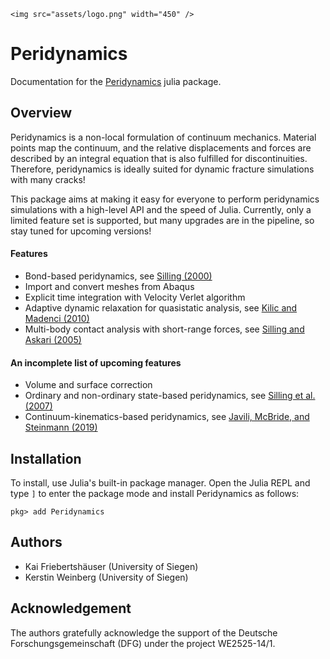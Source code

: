 ```@raw html
<img src="assets/logo.png" width="450" />
```
# Peridynamics

Documentation for the [Peridynamics](https://github.com/kaipartmann/Peridynamics.jl) julia package.

## Overview

Peridynamics is a non-local formulation of continuum mechanics.
Material points map the continuum, and the relative displacements and forces are described by an integral equation that is also fulfilled for discontinuities. Therefore, peridynamics is ideally suited for dynamic fracture simulations with many cracks!

This package aims at making it easy for everyone to perform peridynamics simulations with a high-level API and the speed of Julia.
Currently, only a limited feature set is supported, but many upgrades are in the pipeline, so stay tuned for upcoming versions!

#### Features
- Bond-based peridynamics, see [Silling (2000)](https://doi.org/10.1016/S0022-5096(99)00029-0)
- Import and convert meshes from Abaqus
- Explicit time integration with Velocity Verlet algorithm
- Adaptive dynamic relaxation for quasistatic analysis, see [Kilic and Madenci (2010)](https://doi.org/10.1016/j.tafmec.2010.08.001)
- Multi-body contact analysis with short-range forces, see [Silling and Askari (2005)](https://doi.org/10.1016/j.compstruc.2004.11.026)

#### An incomplete list of upcoming features
- Volume and surface correction
- Ordinary and non-ordinary state-based peridynamics, see [Silling et al. (2007)](https://link.springer.com/article/10.1007/s10659-007-9125-1)
- Continuum-kinematics-based peridynamics, see [Javili, McBride, and Steinmann (2019)](https://doi.org/10.1016/j.jmps.2019.06.016)

## Installation

To install, use Julia's built-in package manager. Open the Julia REPL and type `]` to enter the package mode and install Peridynamics as follows:

```julia-repl
pkg> add Peridynamics
```

## Authors

- Kai Friebertshäuser (University of Siegen)
- Kerstin Weinberg (University of Siegen)

## Acknowledgement

The authors gratefully acknowledge the support of the Deutsche Forschungsgemeinschaft (DFG) under the project WE2525-14/1.

